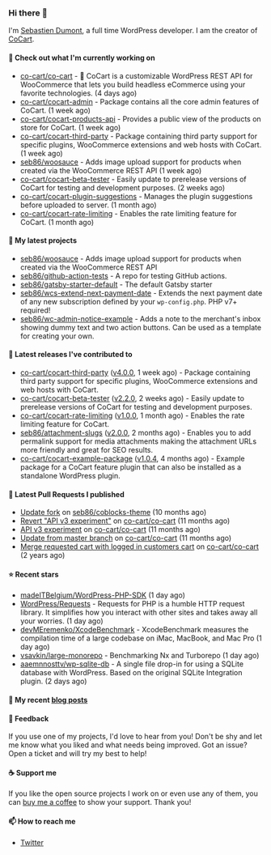 ### Hi there 👋

I'm [Sebastien Dumont](https://sebastiendumont.com/), a full time WordPress developer. I am the creator of [CoCart](https://wordpress.org/plugins/cart-rest-api-for-woocommerce/).

#### 👷 Check out what I'm currently working on

- [co-cart/co-cart](https://github.com/co-cart/co-cart) - 🛒 CoCart is a customizable WordPress REST API for WooCommerce that lets you build headless eCommerce using your favorite technologies. (4 days ago)
- [co-cart/cocart-admin](https://github.com/co-cart/cocart-admin) - Package contains all the core admin features of CoCart. (1 week ago)
- [co-cart/cocart-products-api](https://github.com/co-cart/cocart-products-api) - Provides a public view of the products on store for CoCart. (1 week ago)
- [co-cart/cocart-third-party](https://github.com/co-cart/cocart-third-party) - Package containing third party support for specific plugins, WooCommerce extensions and web hosts with CoCart. (1 week ago)
- [seb86/woosauce](https://github.com/seb86/woosauce) - Adds image upload support for products when created via the WooCommerce REST API (1 week ago)
- [co-cart/cocart-beta-tester](https://github.com/co-cart/cocart-beta-tester) - Easily update to prerelease versions of CoCart for testing and development purposes. (2 weeks ago)
- [co-cart/cocart-plugin-suggestions](https://github.com/co-cart/cocart-plugin-suggestions) - Manages the plugin suggestions before uploaded to server.  (1 month ago)
- [co-cart/cocart-rate-limiting](https://github.com/co-cart/cocart-rate-limiting) - Enables the rate limiting feature for CoCart. (1 month ago)

#### 🌱 My latest projects

- [seb86/woosauce](https://github.com/seb86/woosauce) - Adds image upload support for products when created via the WooCommerce REST API
- [seb86/github-action-tests](https://github.com/seb86/github-action-tests) - A repo for testing GitHub actions.
- [seb86/gatsby-starter-default](https://github.com/seb86/gatsby-starter-default) - The default Gatsby starter
- [seb86/wcs-extend-next-payment-date](https://github.com/seb86/wcs-extend-next-payment-date) - Extends the next payment date of any new subscription defined by your `wp-config.php`. PHP v7&#43; required!
- [seb86/wc-admin-notice-example](https://github.com/seb86/wc-admin-notice-example) - Adds a note to the merchant&#39;s inbox showing dummy text and two action buttons. Can be used as a template for creating your own.

#### 🔭 Latest releases I've contributed to

- [co-cart/cocart-third-party](https://github.com/co-cart/cocart-third-party) ([v4.0.0](https://github.com/co-cart/cocart-third-party/releases/tag/v4.0.0), 1 week ago) - Package containing third party support for specific plugins, WooCommerce extensions and web hosts with CoCart.
- [co-cart/cocart-beta-tester](https://github.com/co-cart/cocart-beta-tester) ([v2.2.0](https://github.com/co-cart/cocart-beta-tester/releases/tag/v2.2.0), 2 weeks ago) - Easily update to prerelease versions of CoCart for testing and development purposes.
- [co-cart/cocart-rate-limiting](https://github.com/co-cart/cocart-rate-limiting) ([v1.0.0](https://github.com/co-cart/cocart-rate-limiting/releases/tag/v1.0.0), 1 month ago) - Enables the rate limiting feature for CoCart.
- [seb86/attachment-slugs](https://github.com/seb86/attachment-slugs) ([v2.0.0](https://github.com/seb86/attachment-slugs/releases/tag/v2.0.0), 2 months ago) - Enables you to add permalink support for media attachments making the attachment URLs more friendly and great for SEO results.
- [co-cart/cocart-example-package](https://github.com/co-cart/cocart-example-package) ([v1.0.4](https://github.com/co-cart/cocart-example-package/releases/tag/v1.0.4), 4 months ago) - Example package for a CoCart feature plugin that can also be installed as a standalone WordPress plugin.

#### 🔨 Latest Pull Requests I published

- [Update fork](https://github.com/seb86/coblocks-theme/pull/2) on [seb86/coblocks-theme](https://github.com/seb86/coblocks-theme) (10 months ago)
- [Revert &#34;API v3 experiment&#34;](https://github.com/co-cart/co-cart/pull/316) on [co-cart/co-cart](https://github.com/co-cart/co-cart) (11 months ago)
- [API v3 experiment](https://github.com/co-cart/co-cart/pull/315) on [co-cart/co-cart](https://github.com/co-cart/co-cart) (11 months ago)
- [Update from master branch](https://github.com/co-cart/co-cart/pull/314) on [co-cart/co-cart](https://github.com/co-cart/co-cart) (11 months ago)
- [Merge requested cart with logged in customers cart](https://github.com/co-cart/co-cart/pull/260) on [co-cart/co-cart](https://github.com/co-cart/co-cart) (2 years ago)

#### ⭐ Recent stars

- [madeITBelgium/WordPress-PHP-SDK](https://github.com/madeITBelgium/WordPress-PHP-SDK) (1 day ago)
- [WordPress/Requests](https://github.com/WordPress/Requests) - Requests for PHP is a humble HTTP request library. It simplifies how you interact with other sites and takes away all your worries. (1 day ago)
- [devMEremenko/XcodeBenchmark](https://github.com/devMEremenko/XcodeBenchmark) - XcodeBenchmark measures the compilation time of a large codebase on iMac, MacBook, and Mac Pro (1 day ago)
- [vsavkin/large-monorepo](https://github.com/vsavkin/large-monorepo) - Benchmarking Nx and Turborepo (1 day ago)
- [aaemnnosttv/wp-sqlite-db](https://github.com/aaemnnosttv/wp-sqlite-db) - A single file drop-in for using a SQLite database with WordPress. Based on the original SQLite Integration plugin. (2 days ago)

#### 📜 My recent [blog posts](https://sebastiendumont.com)


#### 💬 Feedback

If you use one of my projects, I'd love to hear from you! Don't be shy and let me know what you liked
and what needs being improved. Got an issue? Open a ticket and will try my best to help!

#### ☕ Support me

If you like the open source projects I work on or even use any of them, you can [buy me a coffee](https://www.buymeacoffee.com/sebastien) to show your support. Thank you!

#### 📫 How to reach me

* [Twitter](https://twitter.com/sebd86)
